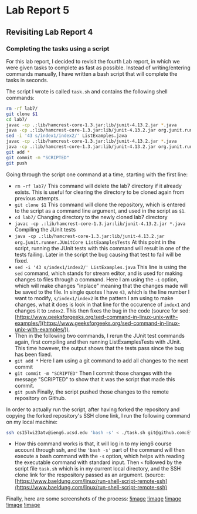 # Lab Report 5
## Revisiting Lab Report 4
### Completing the tasks using a script

For this lab report, I decided to revisit the fourth Lab report, in which we were given tasks to complete as fast as possible. Instead of writing/entering commands manually, I have written a bash script that will complete the tasks in seconds.

The script I wrote is called `task.sh` and contains the following shell commands:

```sh
rm -rf lab7/
git clone $1
cd lab7/
javac -cp .:lib/hamcrest-core-1.3.jar:lib/junit-4.13.2.jar *.java
java -cp .:lib/hamcrest-core-1.3.jar:lib/junit-4.13.2.jar org.junit.runner.JUnitCore ListExamplesTests
sed -i '43 s/index1/index2/' ListExamples.java
javac -cp .:lib/hamcrest-core-1.3.jar:lib/junit-4.13.2.jar *.java
java -cp .:lib/hamcrest-core-1.3.jar:lib/junit-4.13.2.jar org.junit.runner.JUnitCore ListExamplesTests
git add *
git commit -m "SCRIPTED"
git push
```

Going through the script one command at a time, starting with the first line:
* `rm -rf lab7/` This command will delete the lab7 directory if it already exists. This is useful for clearing the directory to be cloned again from previous attempts.
* `git clone $1` This command will clone the repository, which is entered to the script as a command line argument, and used in the script as `$1`.
* `cd lab7/` Changing directory to the newly cloned lab7 directory
* `javac -cp .:lib/hamcrest-core-1.3.jar:lib/junit-4.13.2.jar *.java` Compiling the JUnit tests
* `java -cp .:lib/hamcrest-core-1.3.jar:lib/junit-4.13.2.jar org.junit.runner.JUnitCore ListExamplesTests` At this point in the script, running the JUnit tests with this command will result in one of the tests failing. Later in the script the bug causing that test to fail will be fixed.
* `sed -i '43 s/index1/index2/' ListExamples.java` This line is using the `sed` command, which stands for stream editor, and is used for making changes to files through a command. Here I am using the `-i` option, which will make changes "inplace" meaning that the changes made will be saved to the file. In single quotes I have `43`, which is the line number I want to modify, `s/index1/index2` is the pattern I am using to make changes, what it does is look in that line for the occurence of `index1` and changes it to `index2`. This then fixes the bug in the code (source for sed: [https://www.geeksforgeeks.org/sed-command-in-linux-unix-with-examples/](https://www.geeksforgeeks.org/sed-command-in-linux-unix-with-examples/)).
* Then in the following two commands, I rerun the JUnit test commands again, first compiling and then running ListExamplesTests with JUnit. This time however, the output shows that the tests pass since the bug has been fixed.
* `git add *` Here I am using a git command to add all changes to the next commit
* `git commit -m "SCRIPTED"` Then I commit those changes with the message "SCRIPTED" to show that it was the script that made this commit.
* `git push` Finally, the script pushed those changes to the remote repository on Github.

In order to actually run the script, after having forked the repository and copying the forked repository's SSH clone link, I run the following command on my local machine:
```sh
ssh cs15lwi23atv@ieng6.ucsd.edu 'bash -s' < ./task.sh git@github.com:Efrain-L/lab7.git
```
* How this command works is that, it will log in to my ieng6 course account through ssh, and the `'bash -s'` part of the command will then execute a bash command with the `-s` option, which helps with reading the executable command with standard input. Then `<` followed by the script file `task.sh` which is in my current local directory, and the SSH clone link for the respository passed as an argument. (source: [https://www.baeldung.com/linux/run-shell-script-remote-ssh](https://www.baeldung.com/linux/run-shell-script-remote-ssh)

Finally, here are some screenshots of the process:
[!image](images/scriptstart.png)
[!image](images/runpart1.png)
[!image](images/runpart2.png)
[!image](images/github_before.png)
[!image](images/github_after.png)
